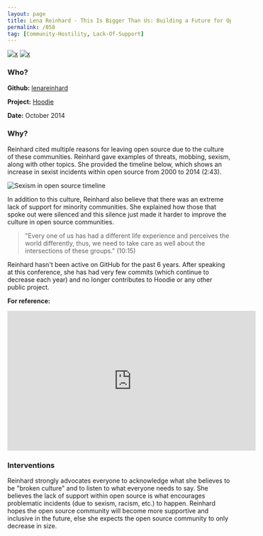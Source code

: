 ```yaml
---
layout: page
title: Lena Reinhard - This Is Bigger Than Us: Building a Future for Open Source (JSConf EU 2014)
permalink: /058
tag: [Community-Hostility, Lack-Of-Support]
---
```


[![x](https://img.shields.io/badge/-Community%20Hostility-red)](/#CH) [![x](https://img.shields.io/badge/-Lack%20of%20Support-e2062c)](/#LOS)

### Who?

**Github:** [lenareinhard](https://github.com/lenareinhard)

**Project:** [Hoodie](https://github.com/hoodiehq)

**Date:** October 2014

### Why?

Reinhard cited multiple reasons for leaving open source due to the culture of these communities. Reinhard gave examples of threats, mobbing, sexism, along with other topics. She provided the timeline below, which shows an increase in sexist incidents within open source from 2000 to 2014 (2:43).

![Sexism in open source timeline](https://github.com/xKymberlite/philipgray.github.io/blob/master/Photos/Sexism%20in%20open%20source%20timeline.png)

In addition to this culture, Reinhard also believe that there was an extreme lack of support for minority communities. She explained how those that spoke out were silenced and this silence just made it harder to improve the culture in open source communities.

> "Every one of us has had a different life experience and perceives the world differently, thus, we need to take care as well about the intersections of these groups." (10:15)

Reinhard hasn't been active on GitHub for the past 6 years. After speaking at this conference, she has had very few commits (which continue to decrease each year) and no longer contributes to Hoodie or any other public project.

**For reference:** 

<iframe width="560" height="315" src="https://www.youtube.com/embed/-thLNvxFUu4?start=163" title="YouTube video player" frameborder="0" allow="accelerometer; autoplay; clipboard-write; encrypted-media; gyroscope; picture-in-picture" allowfullscreen></iframe>

### Interventions

Reinhard strongly advocates everyone to acknowledge what she believes to be "broken culture" and to listen to what everyone needs to say. She believes the lack of support within open source is what encourages problematic incidents (due to sexism, racism, etc.) to happen. Reinhard hopes the open source community will become more supportive and inclusive in the future, else she expects the open source community to only decrease in size.

